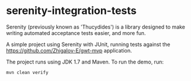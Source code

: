 # serenity-integration-tests
Serenity (previously known as 'Thucydides') is a library designed to make writing automated acceptance tests easier,
and more fun.

A simple project using Serenity with JUnit, running tests against the https://github.com/Zhigalov-E/gwt-mvp application.

The project runs using JDK 1.7 and Maven. To run the demo, run:

```
mvn clean verify
```


